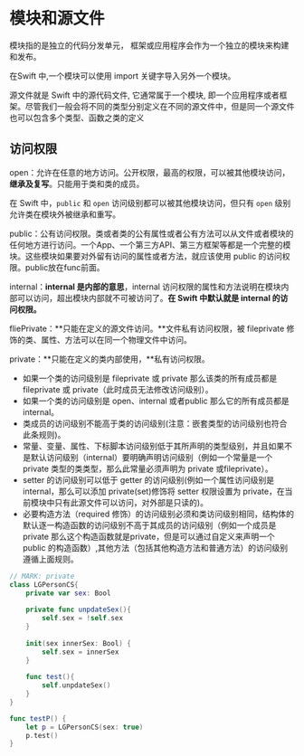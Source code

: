 # 模块和源文件

模块指的是独立的代码分发单元， 框架或应用程序会作为一个独立的模块来构建和发布。

在Swift 中,一个模块可以使用 import 关键字导入另外一个模块。

源文件就是 Swift 中的源代码文件, 它通常属于一个模块, 即一个应用程序或者框架。尽管我们一般会将不同的类型分别定义在不同的源文件中，但是同一个源文件也可以包含多个类型、函数之类的定义

## 访问权限

open：允许在任意的地方访问。公开权限，最高的权限，可以被其他模块访问，**继承及复写**。只能用于类和类的成员。

在 Swift 中，`public` 和 `open` 访问级别都可以被其他模块访问，但只有 `open` 级别允许类在模块外被继承和重写。

public：公有访问权限。类或者类的公有属性或者公有方法可以从文件或者模块的任何地方进行访问。一个App、一个第三方API、第三方框架等都是一个完整的模块。这些模块如果要对外留有访问的属性或者方法，就应该使用 public 的访问权限。public放在func前面。

internal：**internal 是内部的意思**，internal 访问权限的属性和方法说明在模块内部可以访问，超出模块内部就不可被访问了。**在 Swift 中默认就是 internal 的访问权限。**

fliePrivate：**只能在定义的源文件访问。**文件私有访问权限，被 fileprivate 修饰的类、属性、方法可以在同一个物理文件中访问。

private：**只能在定义的类内部使用，**私有访问权限。

- 如果一个类的访问级别是 fileprivate 或 private 那么该类的所有成员都是 fileprivate 或 private（此时成员无法修改访问级别）。
- 如果一个类的访问级别是 open、internal 或者public 那么它的所有成员都是internal。
- 类成员的访问级别不能高于类的访问级别(注意：嵌套类型的访问级别也符合此条规则)。
- 常量、变量、属性、下标脚本访问级别低于其所声明的类型级别，并且如果不是默认访问级别（internal）要明确声明访问级别（例如一个常量是一个 private 类型的类类型，那么此常量必须声明为 private 或fileprivate）。
- setter 的访问级别可以低于 getter 的访问级别(例如一个属性访问级别是 internal，那么可以添加 private(set)修饰将 setter 权限设置为 private，在当前模块中只有此源文件可以访问，对外部是只读的)。
- 必要构造方法（required 修饰）的访问级别必须和类访问级别相同，结构体的默认逐一构造函数的访问级别不高于其成员的访问级别（例如一个成员是 private 那么这个构造函数就是private，但是可以通过自定义来声明一个 public 的构造函数）,其他方法（包括其他构造方法和普通方法）的访问级别遵循上面规则。

```swift
// MARK: private
class LGPersonCS{
    private var sex: Bool
    
    private func unpdateSex(){
        self.sex = !self.sex
    }
    
    init(sex innerSex: Bool) {
        self.sex = innerSex
    }
    
    func test(){
        self.unpdateSex()
    }
}

func testP() {
    let p = LGPersonCS(sex: true)
    p.test()
}
```

